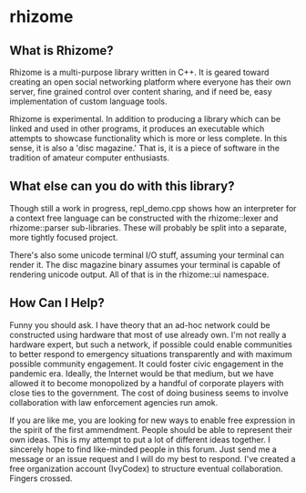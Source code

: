 # rhizome
## What is Rhizome?
Rhizome is a multi-purpose library written in C++. It is geared toward creating an open
social networking platform where everyone has their own server, fine grained control over 
content sharing, and if need be, easy implementation of custom language tools. 

Rhizome is experimental. In addition to producing a library which can be linked and used in other programs, it produces an executable which attempts to showcase functionality which is more or less
complete. In this sense, it is also a 'disc magazine.' That is, it is a piece of software in the tradition of amateur computer enthusiasts. 

## What else can you do with this library?
Though still a work in progress, repl_demo.cpp shows how an interpreter for a context free language can be constructed with the rhizome::lexer and rhizome::parser sub-libraries. These will probably be split into a separate, more tightly focused project.

There's also some unicode terminal I/O stuff, assuming your terminal can render it. The disc magazine binary assumes your terminal is capable of rendering unicode output. All of that is in the rhizome::ui namespace.

## How Can I Help?
Funny you should ask. I have theory that an ad-hoc network could be constructed using hardware that
most of use already own. I'm not really a hardware expert, but such a network, if possible could enable communities to better respond to emergency situations transparently and with maximum possible community engagement. It could foster civic engagement in the pandemic era. Ideally, the Internet would be that medium, but we have allowed it to become monopolized by a handful of corporate players with close ties to the government. The cost of doing business seems to involve collaboration with law enforcement agencies run amok. 

If you are like me, you are looking for new ways to enable free expression in the spirit of the first ammendment. People should be able to represent their own ideas. This is my attempt to put a lot of different ideas together. I sincerely hope to find like-minded people in this forum. Just send me a message or an issue request and I will do my best to respond. I've created a free organization account (IvyCodex) to structure eventual collaboration. Fingers crossed.





